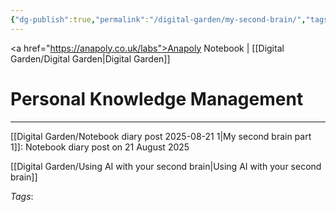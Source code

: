 ```yaml
---
{"dg-publish":true,"permalink":"/digital-garden/my-second-brain/","tags":["#digital-garden"],"created":"2025-08-21T12:35:32.441+01:00","updated":"2025-08-22T10:42:56.715+01:00"}
---
```


<a href="https://anapoly.co.uk/labs">Anapoly Notebook</a> | [[Digital Garden/Digital Garden\|Digital Garden]] 

# Personal Knowledge Management

---

[[Digital Garden/Notebook diary post 2025-08-21 1\|My second brain part 1]]: Notebook diary post on 21 August 2025

[[Digital Garden/Using AI with your second brain\|Using AI with your second brain]]


*Tags*: 